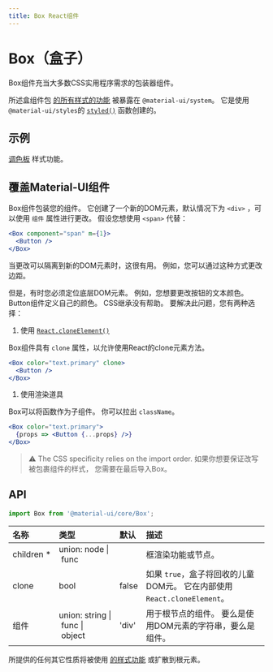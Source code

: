 ```yaml
---
title: Box React组件
---
```

# Box（盒子）

<p class="description">Box组件充当大多数CSS实用程序需求的包装器组件。</p>

所述盒组件包 [的所有样式的功能](/system/basics/#all-inclusive) 被暴露在 `@material-ui/system`。 它是使用 `@material-ui/styles`的 [`styled()`](/css-in-js/api/#styled-style-function-component) 函数创建的。

## 示例

[调色板](/system/palette/) 样式功能。

## 覆盖Material-UI组件

Box组件包装您的组件。 它创建了一个新的DOM元素，默认情况下为 `<div>` ，可以使用 `组件` 属性进行更改。 假设您想使用 `<span>` 代替：

```jsx
<Box component="span" m={1}>
  <Button />
</Box>
```

当更改可以隔离到新的DOM元素时，这很有用。 例如，您可以通过这种方式更改边距。

但是，有时您必须定位底层DOM元素。 例如，您想要更改按钮的文本颜色。 Button组件定义自己的颜色。 CSS继承没有帮助。 要解决此问题，您有两种选择：

1. 使用 [`React.cloneElement()`](https://reactjs.org/docs/react-api.html#cloneelement)

Box组件具有 `clone` 属性，以允许使用React的clone元素方法。

```jsx
<Box color="text.primary" clone>
  <Button />
</Box>
```

1. 使用渲染道具

Box可以将函数作为子组件。 你可以拉出 `className`。

```jsx
<Box color="text.primary">
  {props => <Button {...props} />}
</Box>
```

> ⚠️ The CSS specificity relies on the import order. 如果你想要保证改写被包裹组件的样式， 您需要在最后导入Box。

## API

```jsx
import Box from '@material-ui/core/Box';
```

| 名称                                                      | 类型                                                                                                                | 默认                                      | 描述                                                   |
|:------------------------------------------------------- |:----------------------------------------------------------------------------------------------------------------- |:--------------------------------------- |:---------------------------------------------------- |
| <span class="prop-name required">children&nbsp;*</span> | <span class="prop-type">union:&nbsp;node&nbsp;&#124;<br />&nbsp;func<br /></span>                                 |                                         | 框渲染功能或节点。                                            |
| <span class="prop-name">clone</span>                    | <span class="prop-type">bool</span>                                                                               | <span class="prop-default">false</span> | 如果 `true`，盒子将回收的儿童DOM元。 它在内部使用 `React.cloneElement`。 |
| <span class="prop-name">组件</span>                       | <span class="prop-type">union:&nbsp;string&nbsp;&#124;<br />&nbsp;func&nbsp;&#124;<br />&nbsp;object<br /></span> | <span class="prop-default">'div'</span> | 用于根节点的组件。 要么是使用DOM元素的字符串，要么是组件。                      |

所提供的任何其它性质将被使用 [的样式功能](/system/basics/#all-inclusive) 或扩散到根元素。